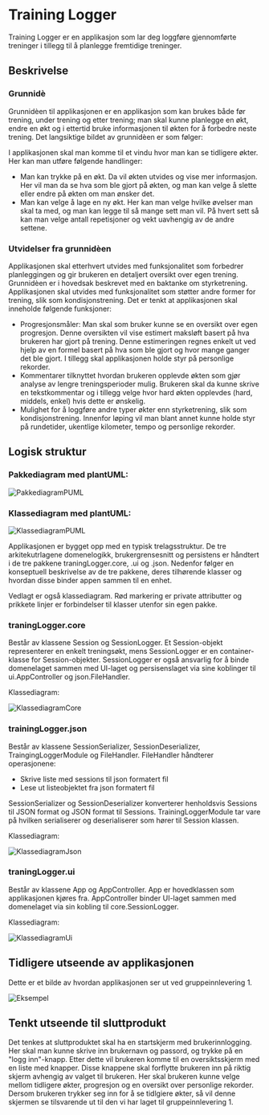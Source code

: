# Training Logger

Training Logger er en applikasjon som lar deg loggføre gjennomførte treninger i tillegg til å planlegge fremtidige treninger.

## Beskrivelse

### Grunnidè

Grunnidèen til applikasjonen er en applikasjon som kan brukes både før trening, under trening og etter trening; man skal kunne planlegge en økt, 
endre en økt og i ettertid bruke informasjonen til økten for å forbedre neste trening. Det langsiktige bildet av grunnidèen er som 
følger: 

I applikasjonen skal man komme til et vindu hvor man kan se tidligere økter. Her kan man utføre følgende handlinger:
- Man kan trykke på en økt. Da vil økten utvides og vise mer informasjon. Her vil man da se hva som ble gjort på økten,
og man kan velge å slette eller endre på økten om man ønsker det.
- Man kan velge å lage en ny økt. Her kan man velge hvilke øvelser man skal ta med, og man kan legge til så mange 
sett man vil. På hvert sett så kan man velge antall repetisjoner og vekt uavhengig av de andre settene. 

### Utvidelser fra grunnidèen
Applikasjonen skal etterhvert utvides med funksjonalitet som forbedrer planleggingen og gir brukeren
en detaljert oversikt over egen trening. Grunnidèen er i hovedsak beskrevet med en baktanke om styrketrening. Applikasjonen
skal utvides med funksjonalitet som støtter andre former for trening, slik som kondisjonstrening. 
Det er tenkt at applikasjonen skal inneholde følgende funksjoner: 
- Progresjonsmåler: Man skal som bruker kunne se en oversikt over egen progresjon. Denne oversikten vil vise
estimert maksløft basert på hva brukeren har gjort på trening. Denne estimeringen regnes enkelt ut ved hjelp av
en formel basert på hva som ble gjort og hvor mange ganger det ble gjort. I tillegg skal applikasjonen holde styr på
personlige rekorder. 
- Kommentarer tilknyttet hvordan brukeren opplevde økten som gjør analyse av lengre
treningsperioder mulig. Brukeren skal da kunne skrive en tekstkommentar og i tillegg velge hvor hard økten
opplevdes (hard, middels, enkel) hvis dette er ønskelig. 
- Mulighet for å loggføre andre typer økter enn styrketrening, slik som kondisjonstrening. Innenfor løping vil man blant 
annet kunne holde styr på rundetider, ukentlige kilometer, tempo og personlige rekorder. 

## Logisk struktur

### Pakkediagram med plantUML: 

![PakkediagramPUML](resources/PakkeDiagramPUML.png) 

### Klassediagram med plantUML: 

![KlassediagramPUML](resources/KlasseDiagramPUML.png) 

Applikasjonen er bygget opp med en typisk trelagsstruktur. De tre arkitekutrlagene domenelogikk, brukergrensesnitt og persistens 
er håndtert i de tre pakkene traningLogger.core, .ui og .json. Nedenfor følger en konseptuell beskrivelse av de tre pakkene, deres tilhørende klasser 
og hvordan disse binder appen sammen til en enhet. 

Vedlagt er også klassediagram. Rød markering er private attributter og prikkete linjer er 
forbindelser til klasser utenfor sin egen pakke.

### traningLogger.core

Består av klassene Session og SessionLogger. Et Session-objekt representerer en enkelt 
treningsøkt, mens SessionLogger er en container-klasse for Session-objekter. SessionLogger er også ansvarlig 
for å binde domenelaget sammen med UI-laget og persisenslaget via sine koblinger til ui.AppController og json.FileHandler.

Klassediagram:

![KlassediagramCore](resources/KlasseDiagramCore.png)

### trainingLogger.json

Består av klassene SessionSerializer, SessionDeserializer, TraingingLoggerModule og FileHandler. FileHandler håndterer operasjonene:
- Skrive liste med sessions til json formatert fil
- Lese ut listeobjektet fra json formatert fil

SessionSerializer og SessionDeserializer konverterer henholdsvis Sessions til JSON format og JSON format til Sessions.
TrainingLoggerModule tar vare på hvilken serialiserer og deserialiserer som hører til Session klassen.

Klassediagram:

![KlassediagramJson](resources/KlasseDiagramJson.png)

### traningLogger.ui

Består av klassene App og AppController. App er hovedklassen som applikasjonen kjøres fra. AppController 
binder UI-laget sammen med domenelaget via sin kobling til core.SessionLogger.

Klassediagram:

![KlassediagramUi](resources/KlasseDiagramUi.png)

## Tidligere utseende av applikasjonen
Dette er et bilde av hvordan applikasjonen ser ut ved gruppeinnlevering 1. 

![Eksempel](resources/LoggEksempel.png)

## Tenkt utseende til sluttprodukt

Det tenkes at sluttproduktet skal ha en startskjerm med brukerinnlogging. Her skal man kunne skrive inn 
brukernavn og passord, og trykke på en "logg inn"-knapp. Etter dette vil brukeren komme til en oversiktsskjerm
med en liste med knapper. Disse knappene skal forflytte brukeren inn på riktig skjerm avhengig av valget til brukeren.
Her skal brukeren kunne velge mellom tidligere økter, progresjon og en oversikt over personlige rekorder. Dersom
brukeren trykker seg inn for å se tidlgiere økter, så vil denne skjermen se tilsvarende ut til den vi har laget
til gruppeinnlevering 1. 

